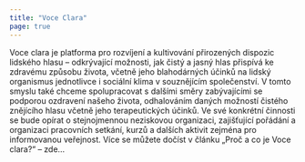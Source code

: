 ```yaml
---
title: "Voce Clara"
page: true
---
```


Voce clara je platforma pro rozvíjení a kultivování přirozených dispozic lidského hlasu – odkrývající možnosti, jak čistý a jasný hlas přispívá ke zdravému způsobu života, včetně jeho blahodárných účinků na lidský organismus jednotlivce i sociální klima v souznějícím společenství. V tomto smyslu také chceme spolupracovat s dalšími směry zabývajícími se podporou ozdravení našeho života, odhalováním daných možností čistého znějícího hlasu včetně jeho terapeutických účinků. 
Ve své konkrétní činnosti se bude opírat o stejnojmennou neziskovou organizaci, zajišťující pořádání a organizaci pracovních setkání, kurzů a dalších aktivit zejména pro informovanou veřejnost. Více se můžete dočíst v článku „Proč a co je Voce clara?“ – zde…

